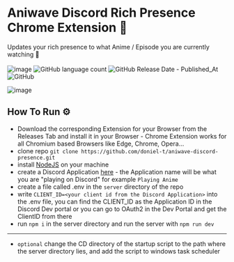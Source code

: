 # Aniwave Discord Rich Presence Chrome Extension 🚀
Updates your rich presence to what Anime / Episode you are currently watching 👀\
\
![image](https://img.shields.io/github/languages/top/doniel-t/aniwave-discord-presence)
![GitHub language count](https://img.shields.io/github/languages/count/doniel-t/aniwave-discord-presence?color=%23FF0A52)
![GitHub Release Date - Published_At](https://img.shields.io/github/release-date/doniel-t/aniwave-discord-presence)
![GitHub](https://img.shields.io/github/license/doniel-t/aniwave-discord-presence)


![image](https://github.com/doniel-t/aniwave-discord-presence/assets/56281274/91fa23b7-9905-46a5-b617-52dae1cfa046)

## **How To Run** ⚙️
- Download the corresponding Extension for your Browser from the Releases Tab and install it in your Browser - Chrome Extension works for all Chromium based Browsers like Edge, Chrome, Opera...
- clone repo `git clone https://github.com/doniel-t/aniwave-discord-presence.git`
- install [NodeJS](https://nodejs.org/en) on your machine
- create a Discord Application [here](https://discord.com/developers/applications) - the Application name will be what you are "playing on Discord" for example `Playing Anime`
- create a file called .env in the `server` directory of the repo
- write `CLIENT_ID=<your client id from the Discord Application>` into the .env file, you can find the CLIENT_ID as the Application ID in the Discord Dev portal or you can go to OAuth2 in the Dev Portal and get the ClientID from there
- run `npm i` in the server directory and run the server with `npm run dev`
- ---
- `optional` change the CD directory of the startup script to the path where the server directory lies, and add the script to windows task scheduler


